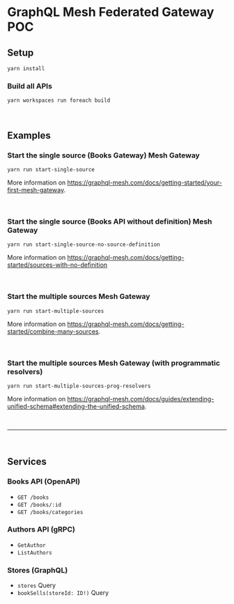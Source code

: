# GraphQL Mesh Federated Gateway POC

## Setup

```
yarn install
```

### Build all APIs

```
yarn workspaces run foreach build
```

<p>&nbsp;</p>

## Examples

### Start the single source (Books Gateway) Mesh Gateway

```
yarn run start-single-source
```

More information on https://graphql-mesh.com/docs/getting-started/your-first-mesh-gateway.


<p>&nbsp;</p>


### Start the single source (Books API without definition) Mesh Gateway

```
yarn run start-single-source-no-source-definition
```

More information on https://graphql-mesh.com/docs/getting-started/sources-with-no-definition


<p>&nbsp;</p>

### Start the multiple sources Mesh Gateway

```
yarn run start-multiple-sources
```

More information on https://graphql-mesh.com/docs/getting-started/combine-many-sources.

<p>&nbsp;</p>

### Start the multiple sources Mesh Gateway (with programmatic resolvers)

```
yarn run start-multiple-sources-prog-resolvers
```

More information on https://graphql-mesh.com/docs/guides/extending-unified-schema#extending-the-unified-schema.


<p>&nbsp;</p>

----

<p>&nbsp;</p>

## Services

### Books API (OpenAPI)
- `GET /books`
- `GET /books/:id`
- `GET /books/categories`


### Authors API (gRPC)
- `GetAuthor`
- `ListAuthors`

### Stores (GraphQL)
- `stores` Query
- `bookSells(storeId: ID!)` Query
